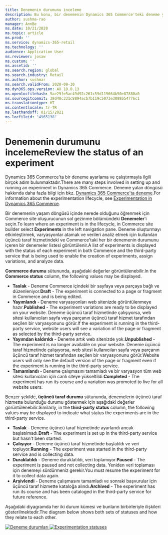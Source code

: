 ```yaml
---
title: Denemenin durumunu inceleme
description: Bu konu, bir denemenin Dynamics 365 Commerce'teki deneme yaşam döngüsündeki hangi duruma sahip olduğunu açıklamaktadır.
author: sushma-rao
manager: AnnBe
ms.date: 10/21/2020
ms.topic: article
ms.prod: ''
ms.service: dynamics-365-retail
ms.technology: ''
audience: Application User
ms.reviewer: josaw
ms.custom: ''
ms.assetid: ''
ms.search.region: global
ms.search.industry: Retail
ms.author: sushmar
ms.search.validFrom: 2020-09-30
ms.dyn365.ops.version: AX 10.0.13
ms.openlocfilehash: 5ae29fe5ac49d92c261c59d115664b50e87880a0
ms.sourcegitcommit: 38d40c331c8894acb7b119c5073e3088b54776c1
ms.translationtype: HT
ms.contentlocale: tr-TR
ms.lasthandoff: 01/15/2021
ms.locfileid: "4965138"
---
```

# <a name="review-the-status-of-an-experiment"></a><span data-ttu-id="3f943-103">Denemenin durumunu inceleme</span><span class="sxs-lookup"><span data-stu-id="3f943-103">Review the status of an experiment</span></span>
<span data-ttu-id="3f943-104">Dynamics 365 Commerce'ta bir deneme ayarlama ve çalıştırmayla ilgili birçok adım bulunmaktadır.</span><span class="sxs-lookup"><span data-stu-id="3f943-104">There are many steps involved in setting up and running an experiment in Dynamics 365 Commerce.</span></span> <span data-ttu-id="3f943-105">Deneme yalan döngüsü hakkında daha fazla bilgi için bkz. [Dynamics 365 Commerce'ta deneme](experimentation-overview.md).</span><span class="sxs-lookup"><span data-stu-id="3f943-105">For information about the experimentation lifecycle, see [Experimentation in Dynamics 365 Commerce](experimentation-overview.md).</span></span>

<span data-ttu-id="3f943-106">Bir denemenin yaşam döngüsü içinde nerede olduğunu öğrenmek için Commerce site oluşurucunun sol gezinme bölümündeki **Denemeler**'i seçin.</span><span class="sxs-lookup"><span data-stu-id="3f943-106">To learn where an experiment is in the lifecycle, in Commerce site builder select **Experiments** in the left navigation pane.</span></span> <span data-ttu-id="3f943-107">Deneme oluşturmayı etkinleştirmek, varyasyonlar atamak ve verileri analiz etmek için kullanılan üçüncü taraf hizmetindeki ve Commerce'taki her bir denemenin durumunu içeren bir denemeler listesi görüntülenir.</span><span class="sxs-lookup"><span data-stu-id="3f943-107">A list of experiments is displayed with the status of each experiment in both Commerce and the third-party service that is being used to enable the creation of experiments, assign variations, and analyze data.</span></span>

<span data-ttu-id="3f943-108">**Commerce durumu** sütununda, aşağıdaki değerler görüntülenebilir.</span><span class="sxs-lookup"><span data-stu-id="3f943-108">In the **Commerce status** column, the following values may be displayed.</span></span> 
- <span data-ttu-id="3f943-109">**Taslak** - Deneme Commerce içindeki bir sayfaya veya parçaya bağlı ve düzenleniyor.</span><span class="sxs-lookup"><span data-stu-id="3f943-109">**Draft** - The experiment is connected to a page or fragment in Commerce and is being edited.</span></span>
- <span data-ttu-id="3f943-110">**Yayımlandı** - Deneme varyasyonları web sitenizde görüntülenmeye hazır.</span><span class="sxs-lookup"><span data-stu-id="3f943-110">**Published** - The experiment variations are ready to be displayed on your website.</span></span> <span data-ttu-id="3f943-111">Deneme üçüncü taraf hizmetinde çalışıyorsa, web sitesi kullanıcıları sayfa veya parçanın üçüncü taraf hizmet tarafından seçilen bir varyasyonunu görür.</span><span class="sxs-lookup"><span data-stu-id="3f943-111">If the experiment is running in the third-party service, website users will see a variation of the page or fragment as selected by the third-party service.</span></span>
- <span data-ttu-id="3f943-112">**Yayımdan kaldırıldı** - Deneme artık web sitenizde yok.</span><span class="sxs-lookup"><span data-stu-id="3f943-112">**Unpublished** - The experiment is no longer available on your website.</span></span> <span data-ttu-id="3f943-113">Deneme üçüncü taraf hizmetinde çalışıyorsa, web sitesi kullanıcıları sayfa veya parçanın üçüncü taraf hizmet tarafından seçilen bir varyasyonunu görür.</span><span class="sxs-lookup"><span data-stu-id="3f943-113">Website users will only see the default version of the page or fragment even if the experiment is running in the third-party service.</span></span>
- <span data-ttu-id="3f943-114">**Tamamlandı** - Deneme çalışmasını tamamladı ve bir varyasyon tüm web sitesi kullanıcıları için canlı siteye yükseltildi.</span><span class="sxs-lookup"><span data-stu-id="3f943-114">**Completed** - The experiment has run its course and a variation was promoted to live for all website users.</span></span>

<span data-ttu-id="3f943-115">Benzer şekilde, **üçüncü taraf durumu** sütununda, denemelerin üçüncü taraf hizmette bulunduğu durumu göstermek için aşağıdaki değerler görüntülenebilir.</span><span class="sxs-lookup"><span data-stu-id="3f943-115">Similarly, in the **third-party status** column, the following values may be displayed to indicate what status the experiments are in the third-party service.</span></span>
- <span data-ttu-id="3f943-116">**Taslak** - Deneme üçüncü taraf hizmetinde ayarlandı ancak başlatılmadı.</span><span class="sxs-lookup"><span data-stu-id="3f943-116">**Draft** - The experiment is set up in the third-party service but hasn't been started.</span></span>
- <span data-ttu-id="3f943-117">**Çalışıyor** - Deneme üçüncü taraf hizmetinde başlatıldı ve veri topluyor.</span><span class="sxs-lookup"><span data-stu-id="3f943-117">**Running** - The experiment was started in the third-party service and is collecting data.</span></span>
- <span data-ttu-id="3f943-118">**Duraklatıldı** - Deneme duraklatıldı, veri toplamıyor.</span><span class="sxs-lookup"><span data-stu-id="3f943-118">**Paused** - The experiment is paused and not collecting data.</span></span> <span data-ttu-id="3f943-119">Yeniden veri toplaması için denemeyi sürdürmeniz gerekir.</span><span class="sxs-lookup"><span data-stu-id="3f943-119">You must resume the experiment for it to collect data again.</span></span>
- <span data-ttu-id="3f943-120">**Arşivlendi** - Deneme çalışmasını tamamladı ve sonraki başvurular için üçüncü taraf hizmette kataloğa alındı.</span><span class="sxs-lookup"><span data-stu-id="3f943-120">**Archived** - The experiment has run its course and has been cataloged in the third-party service for future reference.</span></span>

<span data-ttu-id="3f943-121">Aşağıdaki diyagramda her iki durum kümesi ve bunların birbirleriyle ilişkileri gösterilmektedir.</span><span class="sxs-lookup"><span data-stu-id="3f943-121">The diagram below shows both sets of statuses and how they relate to each other.</span></span>

<span data-ttu-id="3f943-122">[ ![Deneme durumları](./media/experimentation_statuses.svg) ](./media/experimentation_statuses.svg#lightbox)</span><span class="sxs-lookup"><span data-stu-id="3f943-122">[ ![Experimentation statuses](./media/experimentation_statuses.svg) ](./media/experimentation_statuses.svg#lightbox)</span></span>
